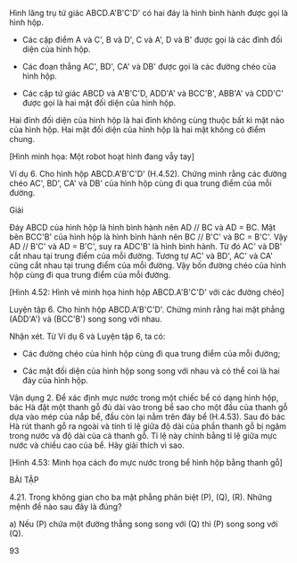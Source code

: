 Hình lăng trụ tứ giác ABCD.A'B'C'D' có hai đáy là hình bình hành được gọi là hình hộp.

- Các cặp điểm A và C', B và D', C và A', D và B' được gọi là các đỉnh đối diện của hình hộp.

- Các đoạn thẳng AC', BD', CA' và DB' được gọi là các đường chéo của hình hộp.

- Các cặp tứ giác ABCD và A'B'C'D, ADD'A' và BCC'B', ABB'A' và CDD'C' được gọi là hai mặt đối diện của hình hộp.

Hai đỉnh đối diện của hình hộp là hai đỉnh không cùng thuộc bất kì mặt nào của hình hộp. Hai mặt đối diện của hình hộp là hai mặt không có điểm chung.

[Hình minh họa: Một robot hoạt hình đang vẫy tay]

Ví dụ 6. Cho hình hộp ABCD.A'B'C'D' (H.4.52). Chứng minh rằng các đường chéo AC', BD', CA' và DB' của hình hộp cùng đi qua trung điểm của mỗi đường.

Giải

Đáy ABCD của hình hộp là hình bình hành nên AD // BC và AD = BC. Mặt bên BCC'B' của hình hộp là hình bình hành nên BC // B'C' và BC = B'C'. Vậy AD // B'C' và AD = B'C', suy ra ADC'B' là hình bình hành. Từ đó AC' và DB' cắt nhau tại trung điểm của mỗi đường. Tương tự AC' và BD', AC' và CA' cũng cắt nhau tại trung điểm của mỗi đường. Vậy bốn đường chéo của hình hộp cùng đi qua trung điểm của mỗi đường.

[Hình 4.52: Hình vẽ minh họa hình hộp ABCD.A'B'C'D' với các đường chéo]

Luyện tập 6. Cho hình hộp ABCD.A'B'C'D'. Chứng minh rằng hai mặt phẳng (ADD'A') và (BCC'B') song song với nhau.

Nhận xét. Từ Ví dụ 6 và Luyện tập 6, ta có:

- Các đường chéo của hình hộp cùng đi qua trung điểm của mỗi đường;

- Các mặt đối diện của hình hộp song song với nhau và có thể coi là hai đáy của hình hộp.

Vận dụng 2. Để xác định mực nước trong một chiếc bể có dạng hình hộp, bác Hà đặt một thanh gỗ đủ dài vào trong bể sao cho một đầu của thanh gỗ dựa vào mép của nắp bể, đầu còn lại nằm trên đáy bể (H.4.53). Sau đó bác Hà rút thanh gỗ ra ngoài và tính tỉ lệ giữa độ dài của phần thanh gỗ bị ngâm trong nước và độ dài của cả thanh gỗ. Tỉ lệ này chính bằng tỉ lệ giữa mực nước và chiều cao của bể. Hãy giải thích vì sao.

[Hình 4.53: Minh họa cách đo mực nước trong bể hình hộp bằng thanh gỗ]

BÀI TẬP

4.21. Trong không gian cho ba mặt phẳng phân biệt (P), (Q), (R). Những mệnh đề nào sau đây là đúng?

a) Nếu (P) chứa một đường thẳng song song với (Q) thì (P) song song với (Q).

93